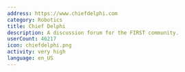 ```yaml
---
address: https://www.chiefdelphi.com
category: Robotics
title: Chief Delphi
description: A discussion forum for the FIRST community.
userCount: 46217
icon: chiefdelphi.png
activity: very high
language: en_US
---
```


